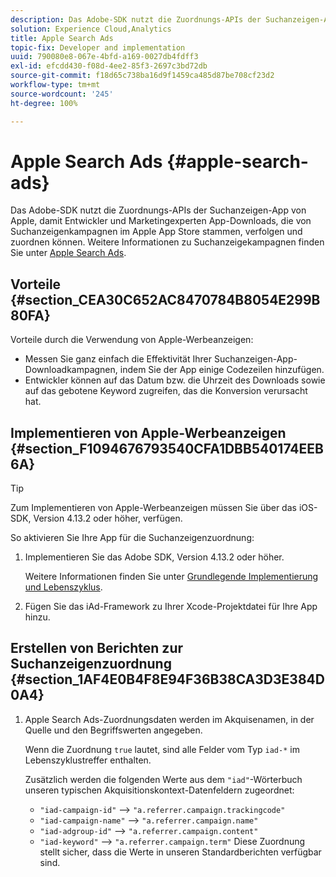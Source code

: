 ```yaml
---
description: Das Adobe-SDK nutzt die Zuordnungs-APIs der Suchanzeigen-App von Apple, damit Entwickler und Marketingexperten App-Downloads, die von Suchanzeigenkampagnen im Apple App Store stammen, verfolgen und zuordnen können.
solution: Experience Cloud,Analytics
title: Apple Search Ads
topic-fix: Developer and implementation
uuid: 790080e8-067e-4bfd-a169-0027db4fdff3
exl-id: efcdd430-f08d-4ee2-85f3-2697c3bd72db
source-git-commit: f18d65c738ba16d9f1459ca485d87be708cf23d2
workflow-type: tm+mt
source-wordcount: '245'
ht-degree: 100%

---
```


# Apple Search Ads {#apple-search-ads}

Das Adobe-SDK nutzt die Zuordnungs-APIs der Suchanzeigen-App von Apple, damit Entwickler und Marketingexperten App-Downloads, die von Suchanzeigenkampagnen im Apple App Store stammen, verfolgen und zuordnen können. Weitere Informationen zu Suchanzeigekampagnen finden Sie unter [Apple Search Ads](https://searchads.apple.com/de/).

## Vorteile {#section_CEA30C652AC8470784B8054E299B80FA}

Vorteile durch die Verwendung von Apple-Werbeanzeigen:

* Messen Sie ganz einfach die Effektivität Ihrer Suchanzeigen-App-Downloadkampagnen, indem Sie der App einige Codezeilen hinzufügen.
* Entwickler können auf das Datum bzw. die Uhrzeit des Downloads sowie auf das gebotene Keyword zugreifen, das die Konversion verursacht hat.

## Implementieren von Apple-Werbeanzeigen {#section_F1094676793540CFA1DBB540174EEB6A}

>[!TIP]
>
>Zum Implementieren von Apple-Werbeanzeigen müssen Sie über das iOS-SDK, Version 4.13.2 oder höher, verfügen.

So aktivieren Sie Ihre App für die Suchanzeigenzuordnung:

1. Implementieren Sie das Adobe SDK, Version 4.13.2 oder höher.

   Weitere Informationen finden Sie unter [Grundlegende Implementierung und Lebenszyklus](/help/ios/getting-started/dev-qs.md).

1. Fügen Sie das iAd-Framework zu Ihrer Xcode-Projektdatei für Ihre App hinzu.

## Erstellen von Berichten zur Suchanzeigenzuordnung {#section_1AF4E0B4F8E94F36B38CA3D3E384D0A4}

1. Apple Search Ads-Zuordnungsdaten werden im Akquisenamen, in der Quelle und den Begriffswerten angegeben.

   Wenn die Zuordnung `true` lautet, sind alle Felder vom Typ `iad-*` im Lebenszyklustreffer enthalten.

   Zusätzlich werden die folgenden Werte aus dem `"iad"`-Wörterbuch unseren typischen Akquisitionskontext-Datenfeldern zugeordnet:

   * `"iad-campaign-id"` --> `"a.referrer.campaign.trackingcode"`
   * `"iad-campaign-name"` —>  `"a.referrer.campaign.name"`
   * `"iad-adgroup-id"` —>  `"a.referrer.campaign.content"`
   * `"iad-keyword"` —>  `"a.referrer.campaign.term"`
   Diese Zuordnung stellt sicher, dass die Werte in unseren Standardberichten verfügbar sind.
